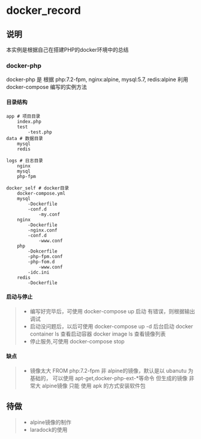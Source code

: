 # docker_record

## 说明
本实例是根据自己在搭建PHP的docker环境中的总结

### docker-php
docker-php 是 根据 
php:7.2-fpm, nginx:alpine, mysql:5.7, redis:alpine
利用 docker-compose 编写的实例方法

#### 目录结构

```
app # 项目目录
	index.php
	test
		-test.php
data # 数据目录
	mysql
	redis

logs # 日志目录
	nginx
	mysql
	php-fpm

docker_self # docker目录
	docker-compose.yml
	mysql
		-Dockerfile
		-conf.d
			-my.conf
	nginx
		-Dockerfile
		-nginx.conf
		-conf.d
			-www.conf
	php
		-Dokcerfile
		-php-fpm.conf
		-php-fom.d
			-www.conf
		-idc.ini
	redis
		-Dockerfile
```



#### 启动与停止

>* 编写好完毕后，可使用 docker-compose up 启动
   有错误，则根据输出调试
>* 启动没问题后，以后可使用 docker-compose up -d 后台启动
   docker container ls 查看启动容器
   docker image ls 查看镜像列表
>* 停止服务,可使用 docker-compose stop

#### 缺点

>* 镜像太大
FROM php:7.2-fpm
非 alpine的镜像，默认是以 ubanutu 为基础的，
可以使用 apt-get,docker-php-ext-*等命令
但生成的镜像 非常大
alpine镜像 只能 使用 apk 的方式安装软件包


## 待做
>* alpine镜像的制作
>* laradock的使用



